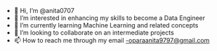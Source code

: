 - 👋 Hi, I’m @anita0707
- 👀 I’m interested in enhancing my skills to become a Data Engineer
- 🌱 I’m currently learning Machine Learning and related concepts
- 💞️ I’m looking to collaborate on an intermediate  projects
- 📫 How to reach me through my email -oparaanita9797@gmail.com

<!---
anita0707/anita0707 is a ✨ special ✨ repository because its `README.md` (this file) appears on your GitHub profile.
You can click the Preview link to take a look at your changes.
--->
